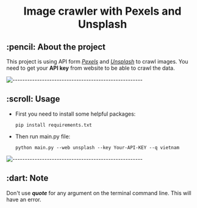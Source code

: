 <h1 align="center">  Image crawler with Pexels and Unsplash </h1>

<h2> :pencil: About the project </h2>

This project is using API form [*Pexels*](https://www.pexels.com/) and [*Unsplash*](https://unsplash.com/) to crawl 
images. You need to get your **API key** from website to be able to crawl the data.

![-----------------------------------------------------](https://raw.githubusercontent.com/andreasbm/readme/master/assets/lines/rainbow.png)

<h2> :scroll: Usage </h2>
<ul>
<li> First you need to install some helpful packages:</li>
    
`pip install requirements.txt`

<li> Then run main.py file: </li>

`python main.py --web unsplash --key Your-API-KEY --q vietnam`
</ul>

![-----------------------------------------------------](https://raw.githubusercontent.com/andreasbm/readme/master/assets/lines/rainbow.png)
<h2> :dart: Note </h2>

Don't use ***quote*** for any argument on the terminal command line. This will have an error.